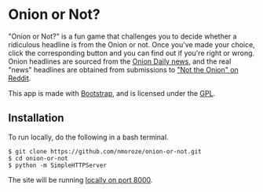 # Onion or Not?

"Onion or Not?" is a fun game that challenges you to decide whether a ridiculous headline is from the Onion or not. Once you've made your choice, click the corresponding button and you can find out if you're right or wrong. Onion headlines are sourced from the [Onion Daily news](http://theonion.com), and the real "news" headlines are obtained from submissions to ["Not the Onion" on Reddit](http://reddit.com/r/nottheonion).

This app is made with [Bootstrap](http://getbootstrap.com), and is licensed under the [GPL](http://www.gnu.org/licenses/gpl.html).

## Installation
To run locally, do the following in a bash terminal. 

	$ git clone https://github.com/nmoroze/onion-or-not.git
	$ cd onion-or-not
	$ python -m SimpleHTTPServer

The site will be running [locally on port 8000](http://localhost:8000). 